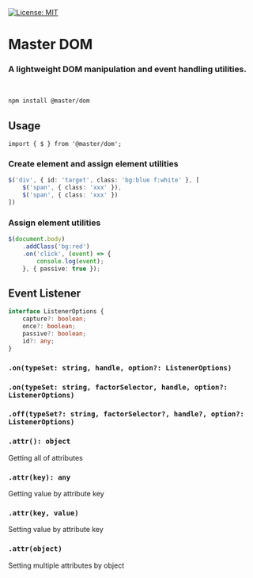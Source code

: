 
<a href="#" target="_blank">
    <img alt="License: MIT" src="https://img.shields.io/badge/License-MIT-yellow.svg" />
</a>

# Master DOM
### A lightweight DOM manipulation and event handling utilities.

&nbsp;

```bash
npm install @master/dom
```

## Usage

```tsx
import { $ } from '@master/dom';
```

### Create element and assign element utilities
```ts
$('div', { id: 'target', class: 'bg:blue f:white' }, [
    $('span', { class: 'xxx' }),
    $('span', { class: 'xxx' })
])
```

### Assign element utilities
```ts
$(document.body)
    .addClass('bg:red')
    .on('click', (event) => {
        console.log(event);
    }, { passive: true });
```

## Event Listener
```ts
interface ListenerOptions {
    capture?: boolean;
    once?: boolean;
    passive?: boolean;
    id?: any;
}
```

### `.on(typeSet: string, handle, option?: ListenerOptions)`
### `.on(typeSet: string, factorSelector, handle, option?: ListenerOptions)`
### `.off(typeSet?: string, factorSelector?, handle?, option?: ListenerOptions)`
### `.attr(): object`
Getting all of attributes
### `.attr(key): any`
Getting value by attribute key
### `.attr(key, value)`
Setting value by attribute key
### `.attr(object)`
Setting multiple attributes by object